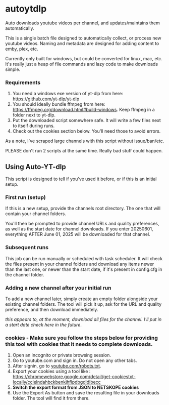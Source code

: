# autoytdlp
Auto downloads youtube videos per channel, and updates/maintains them automatically. 

This is a single batch file designed to automatically collect, or process new youtube videos. Naming and metadata are designed for adding content to emby, plex, etc. 

Currently only built for windows, but could be converted for linux, mac, etc. It's really just a heap of file commands and lazy code to make downloads simple. 

### Requirements
1. You need a windows exe version of yt-dlp from here: https://github.com/yt-dlp/yt-dlp
2. You should ideally bundle ffmpeg from here: https://ffmpeg.org/download.html#build-windows. Keep ffmpeg in a folder next to yt-dlp. 
3. Put the downloaded script somewhere safe. It will write a few files next to itself during runs. 
4. Check out the cookies section below. You'll need those to avoid errors. 

As a note, I've scraped large channels with this script without issue/ban/etc. 

PLEASE don't run 2 scripts at the same time. Really bad stuff could happen. 


## Using Auto-YT-dlp

This script is designed to tell if you've used it before, or if this is an initial setup. 

### First run (setup)

If this is a new setup, provide the channels root directory. The one that will contain your channel folders. 

You'll then be prompted to provide channel URLs and quality preferences, as well as the start date for channel downloads. If you enter 20250601, everything AFTER June 01, 2025 will be downloaded for that channel. 

### Subsequent runs

This job can be run manually or scheduled with task scheduler. It will check the files present in your channel folders and download any items newer than the last one, or newer than the start date, if it's present in config.cfg in the channel folder. 

### Adding a new channel after your initial run

To add a new channel later, simply create an empty folder alongside your existing channel folders. The tool will pick it up, ask for the URL and quality preference, and then download immediately. 

*this appears to, at the moment, download all files for the channel. I'll put in a start date check here in the future*. 


### **cookies** - Make sure you follow the steps below for providing this tool with cookies that it needs to complete downloads. 

1. Open an incognito or private browsing session. 
2. Go to youtube.com and sign in. Do not open any other tabs. 
3. After signin, go to [youtube.com/robots.txt](https://www.youtube.com/robots.txt). 
4. Export your cookies using a tool like : https://chromewebstore.google.com/detail/get-cookiestxt-locally/cclelndahbckbenkjhflpdbgdldlbecc
5. **Switch the export format from JSON to NETSKOPE cookies**
6. Use the Export As button and save the resulting file in your downloads folder. The tool will find it from there. 

